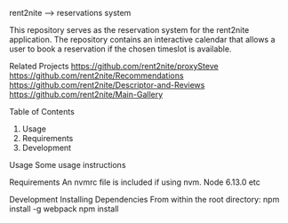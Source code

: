 rent2nite --> reservations system

This repository serves as the reservation system for the rent2nite application. The repository contains an interactive calendar that allows a user to book a reservation if the chosen timeslot is available.

Related Projects
https://github.com/rent2nite/proxySteve
https://github.com/rent2nite/Recommendations
https://github.com/rent2nite/Descriptor-and-Reviews
https://github.com/rent2nite/Main-Gallery

Table of Contents
1. Usage
2. Requirements
3. Development

Usage
Some usage instructions

Requirements
An nvmrc file is included if using nvm.
Node 6.13.0
etc

Development
Installing Dependencies
From within the root directory:
npm install -g webpack
npm install